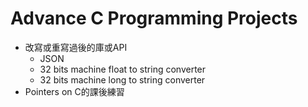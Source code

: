 # Advance C Programming Projects

- 改寫或重寫過後的庫或API
  - JSON
  - 32 bits machine float to string converter
  - 32 bits machine long to string converter
- Pointers on C的課後練習

